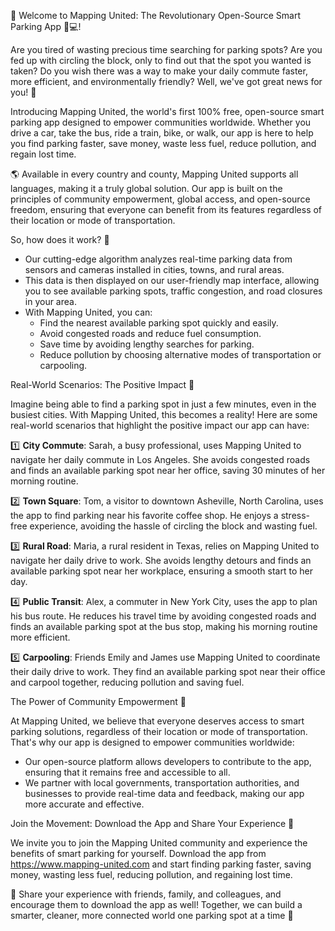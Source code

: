 🎉 Welcome to Mapping United: The Revolutionary Open-Source Smart Parking App 🚗💻!

Are you tired of wasting precious time searching for parking spots? Are you fed up with circling the block, only to find out that the spot you wanted is taken? Do you wish there was a way to make your daily commute faster, more efficient, and environmentally friendly? Well, we've got great news for you! 📣

Introducing Mapping United, the world's first 100% free, open-source smart parking app designed to empower communities worldwide. Whether you drive a car, take the bus, ride a train, bike, or walk, our app is here to help you find parking faster, save money, waste less fuel, reduce pollution, and regain lost time.

🌎 Available in every country and county, Mapping United supports all languages, making it a truly global solution. Our app is built on the principles of community empowerment, global access, and open-source freedom, ensuring that everyone can benefit from its features regardless of their location or mode of transportation.

So, how does it work? 🤔

* Our cutting-edge algorithm analyzes real-time parking data from sensors and cameras installed in cities, towns, and rural areas.
* This data is then displayed on our user-friendly map interface, allowing you to see available parking spots, traffic congestion, and road closures in your area.
* With Mapping United, you can:
	+ Find the nearest available parking spot quickly and easily.
	+ Avoid congested roads and reduce fuel consumption.
	+ Save time by avoiding lengthy searches for parking.
	+ Reduce pollution by choosing alternative modes of transportation or carpooling.

Real-World Scenarios: The Positive Impact 🌟

Imagine being able to find a parking spot in just a few minutes, even in the busiest cities. With Mapping United, this becomes a reality! Here are some real-world scenarios that highlight the positive impact our app can have:

1️⃣ **City Commute**: Sarah, a busy professional, uses Mapping United to navigate her daily commute in Los Angeles. She avoids congested roads and finds an available parking spot near her office, saving 30 minutes of her morning routine.

2️⃣ **Town Square**: Tom, a visitor to downtown Asheville, North Carolina, uses the app to find parking near his favorite coffee shop. He enjoys a stress-free experience, avoiding the hassle of circling the block and wasting fuel.

3️⃣ **Rural Road**: Maria, a rural resident in Texas, relies on Mapping United to navigate her daily drive to work. She avoids lengthy detours and finds an available parking spot near her workplace, ensuring a smooth start to her day.

4️⃣ **Public Transit**: Alex, a commuter in New York City, uses the app to plan his bus route. He reduces his travel time by avoiding congested roads and finds an available parking spot at the bus stop, making his morning routine more efficient.

5️⃣ **Carpooling**: Friends Emily and James use Mapping United to coordinate their daily drive to work. They find an available parking spot near their office and carpool together, reducing pollution and saving fuel.

The Power of Community Empowerment 💪

At Mapping United, we believe that everyone deserves access to smart parking solutions, regardless of their location or mode of transportation. That's why our app is designed to empower communities worldwide:

* Our open-source platform allows developers to contribute to the app, ensuring that it remains free and accessible to all.
* We partner with local governments, transportation authorities, and businesses to provide real-time data and feedback, making our app more accurate and effective.

Join the Movement: Download the App and Share Your Experience 📲

We invite you to join the Mapping United community and experience the benefits of smart parking for yourself. Download the app from https://www.mapping-united.com and start finding parking faster, saving money, wasting less fuel, reducing pollution, and regaining lost time.

🎉 Share your experience with friends, family, and colleagues, and encourage them to download the app as well! Together, we can build a smarter, cleaner, more connected world one parking spot at a time 🌟